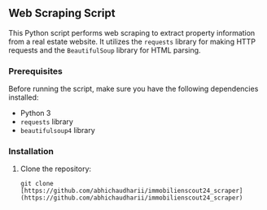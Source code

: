 ## Web Scraping Script

This Python script performs web scraping to extract property information from a real estate website. It utilizes the `requests` library for making HTTP requests and the `BeautifulSoup` library for HTML parsing.

### Prerequisites

Before running the script, make sure you have the following dependencies installed:

- Python 3
- `requests` library
- `beautifulsoup4` library

### Installation

1. Clone the repository:

   ```shell
   git clone [https://github.com/abhichaudharii/immobilienscout24_scraper](https://github.com/abhichaudharii/immobilienscout24_scraper)
  ```
